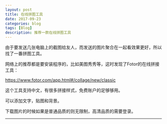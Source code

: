 ```yaml
---
layout: post
title: 在线拼图工具
date: 2017-09-23
categories: blog
tags: [Blog]
description: 推荐一款在线拼图工具
---
```


由于要发送几张电脑上的截图给友人，而发送的图片聚合在一起看效果更好，所以找了一番拼图工具。

网络上的推荐都是要安装程序的，比如美图秀秀等，这时发现了Fotor的在线拼接工具：

https://www.fotor.com/app.html#/collage/new/classic

这个工具支持中文，有很多拼接样式，免费账户的足够够用。

可以添加文字，贴图和背景。

下载图片的时候如果是普通品质的则无限制，高清品质的需要登录。

---










